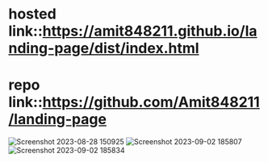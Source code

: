 # hosted link::https://amit848211.github.io/landing-page/dist/index.html
# repo link::https://github.com/Amit848211/landing-page
![Screenshot 2023-08-28 150925](https://github.com/Amit848211/landing-page/assets/111532901/0e0b231b-b7f4-4c97-a95a-7d6245edd799)
![Screenshot 2023-09-02 185807](https://github.com/Amit848211/landing-page/assets/111532901/8a7d2173-90b7-40ed-8c55-f192e72ce3ca)
![Screenshot 2023-09-02 185834](https://github.com/Amit848211/landing-page/assets/111532901/dabff023-170f-405d-9d1a-c7f0f38c06d2)
